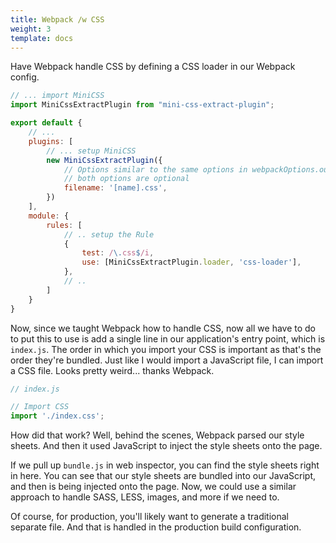 ```yaml
---
title: Webpack /w CSS
weight: 3
template: docs
---
```


Have Webpack handle CSS by defining a CSS loader in our Webpack config.

```javascript
// ... import MiniCSS
import MiniCssExtractPlugin from "mini-css-extract-plugin";

export default {
    // ...
    plugins: [
        // ... setup MiniCSS
        new MiniCssExtractPlugin({
            // Options similar to the same options in webpackOptions.output
            // both options are optional
            filename: '[name].css',
        })
    ],
    module: {
        rules: [
            // .. setup the Rule
            {
                test: /\.css$/i,
                use: [MiniCssExtractPlugin.loader, 'css-loader'],
            },
            // ..
        ]
    }
}
```

Now, since we taught Webpack how to handle CSS, now all we have to do to put this to use is add a single line in our application's entry point, which is `index.js`. The order in which you import your CSS is important as that's the order they're bundled. Just like I would import a JavaScript file, I can import a CSS file. Looks pretty weird... thanks Webpack.

```javascript
// index.js

// Import CSS
import './index.css';
```

How did that work? Well, behind the scenes, Webpack parsed our style sheets. And then it used JavaScript to inject the style sheets onto the page.

If we pull up `bundle.js` in web inspector, you can find the style sheets right in here. You can see that our style sheets are bundled into our JavaScript, and then is being injected onto the page. Now, we could use a similar approach to handle SASS, LESS, images, and more if we need to.

Of course, for production, you'll likely want to generate a traditional separate file. And that is handled in the production build configuration.